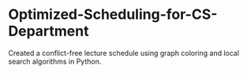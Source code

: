# Optimized-Scheduling-for-CS-Department
Created a conflict-free lecture schedule using graph coloring and local search algorithms in Python.
